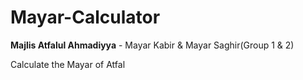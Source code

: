 # Mayar-Calculator
<b>Majlis Atfalul Ahmadiyya</b> - Mayar Kabir & Mayar Saghir(Group 1 & 2)
<p>Calculate the Mayar of Atfal</p>
